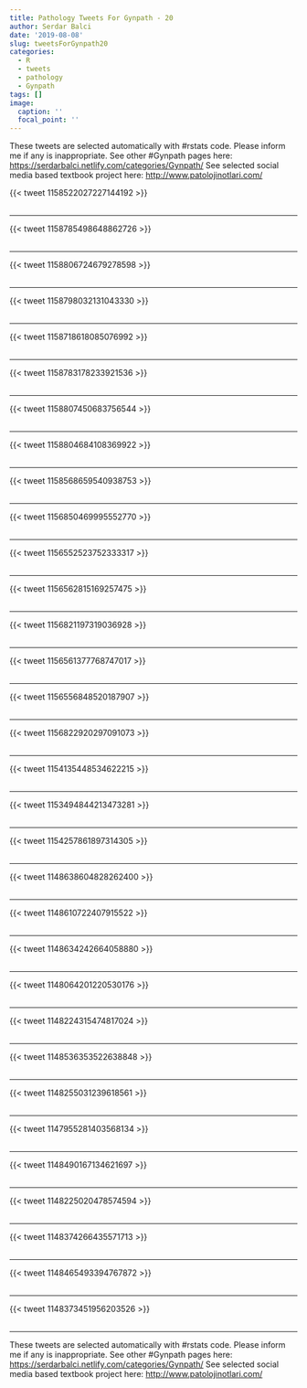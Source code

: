 ```yaml
---
title: Pathology Tweets For Gynpath - 20
author: Serdar Balci
date: '2019-08-08'
slug: tweetsForGynpath20
categories:
  - R
  - tweets
  - pathology
  - Gynpath
tags: []
image:
  caption: ''
  focal_point: ''
---
```



These tweets are selected automatically with #rstats code. Please inform me if any is inappropriate.
See other #Gynpath pages here: https://serdarbalci.netlify.com/categories/Gynpath/ 
See selected social media based textbook project here: http://www.patolojinotlari.com/

{{< tweet 1158522027227144192 >}}
<br>
<br>
<hr>
{{< tweet 1158785498648862726 >}}
<br>
<br>
<hr>
{{< tweet 1158806724679278598 >}}
<br>
<br>
<hr>
{{< tweet 1158798032131043330 >}}
<br>
<br>
<hr>
{{< tweet 1158718618085076992 >}}
<br>
<br>
<hr>
{{< tweet 1158783178233921536 >}}
<br>
<br>
<hr>
{{< tweet 1158807450683756544 >}}
<br>
<br>
<hr>
{{< tweet 1158804684108369922 >}}
<br>
<br>
<hr>
{{< tweet 1158568659540938753 >}}
<br>
<br>
<hr>
{{< tweet 1156850469995552770 >}}
<br>
<br>
<hr>
{{< tweet 1156552523752333317 >}}
<br>
<br>
<hr>
{{< tweet 1156562815169257475 >}}
<br>
<br>
<hr>
{{< tweet 1156821197319036928 >}}
<br>
<br>
<hr>
{{< tweet 1156561377768747017 >}}
<br>
<br>
<hr>
{{< tweet 1156556848520187907 >}}
<br>
<br>
<hr>
{{< tweet 1156822920297091073 >}}
<br>
<br>
<hr>
{{< tweet 1154135448534622215 >}}
<br>
<br>
<hr>
{{< tweet 1153494844213473281 >}}
<br>
<br>
<hr>
{{< tweet 1154257861897314305 >}}
<br>
<br>
<hr>
{{< tweet 1148638604828262400 >}}
<br>
<br>
<hr>
{{< tweet 1148610722407915522 >}}
<br>
<br>
<hr>
{{< tweet 1148634242664058880 >}}
<br>
<br>
<hr>
{{< tweet 1148064201220530176 >}}
<br>
<br>
<hr>
{{< tweet 1148224315474817024 >}}
<br>
<br>
<hr>
{{< tweet 1148536353522638848 >}}
<br>
<br>
<hr>
{{< tweet 1148255031239618561 >}}
<br>
<br>
<hr>
{{< tweet 1147955281403568134 >}}
<br>
<br>
<hr>
{{< tweet 1148490167134621697 >}}
<br>
<br>
<hr>
{{< tweet 1148225020478574594 >}}
<br>
<br>
<hr>
{{< tweet 1148374266435571713 >}}
<br>
<br>
<hr>
{{< tweet 1148465493394767872 >}}
<br>
<br>
<hr>
{{< tweet 1148373451956203526 >}}
<br>
<br>
<hr>


These tweets are selected automatically with #rstats code. Please inform me if any is inappropriate.
See other #Gynpath pages here: https://serdarbalci.netlify.com/categories/Gynpath/ 
See selected social media based textbook project here: http://www.patolojinotlari.com/
